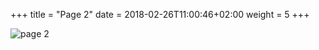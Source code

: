 +++
title = "Page 2"
date =  2018-02-26T11:00:46+02:00
weight = 5
+++

![page 2](/images/melech-elyon-fullscore-page-2.svg)
